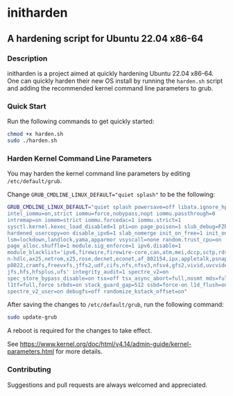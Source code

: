 # initharden
## A hardening script for Ubuntu 22.04 x86-64

### Description
initharden is a project aimed at quickly hardening Ubuntu 22.04
x86-64. One can quickly harden their new OS install by running 
the `harden.sh` script and adding the recommended kernel command 
line parameters to grub.

### Quick Start
Run the following commands to get quickly started:
```bash
chmod +x harden.sh
sudo ./harden.sh
```

### Harden Kernel Command Line Parameters
You may harden the kernel command line parameters by editing 
`/etc/default/grub`.

Change `GRUB_CMDLINE_LINUX_DEFAULT="quiet splash"` to be the following:
```bash
GRUB_CMDLINE_LINUX_DEFAULT="quiet splash powersave=off libata.ignore_hpa=1 
intel_iommu=on,strict iommu=force,nobypass,nopt iommu.passthrough=0 
intremap=on iomem=strict iommu.forcedac=1 iommu.strict=1 
sysctl.kernel.kexec_load_disabled=1 pti=on page_poison=1 slub_debug=FZP 
hardened_usercopy=on disable_ipv6=1 slab_nomerge init_on_free=1 init_on_alloc=1 
lsm=lockdown,landlock,yama,apparmor vsyscall=none random.trust_cpu=on 
page_alloc.shuffle=1 module.sig_enforce=1 ipv6.disable=1 
module_blacklist='ipv6,firewire,firewire-core,can,atm,mei,dccp,sctp,rds,tipc,
n-hdlc,ax25,netrom,x25,rose,decnet,econet,af_802154,ipx,appletalk,psnap,p8023,
p8022,cramfs,freevxfs,jffs2,udf,cifs,nfs,nfsv3,nfsv4,gfs2,vivid,uvcvideo,qnx4,
jfs,hfs,hfsplus,ufs' integrity_audit=1 spectre_v2=on 
spec_store_bypass_disable=on tsx=off tsx_async_abort=full,nosmt mds=full,nosmt 
l1tf=full,force srbds=on stack_guard_gap=512 ssbd=force-on l1d_flush=on 
spectre_v2_user=on debugfs=off randomize_kstack_offset=on"
```

After saving the changes to `/etc/default/grub`, run the following command:
```bash
sudo update-grub
```

A reboot is required for the changes to take effect.

See https://www.kernel.org/doc/html/v4.14/admin-guide/kernel-parameters.html 
for more details.

### Contributing
Suggestions and pull requests are always welcomed and appreciated.
